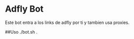 # Adfly Bot
Este bot entra a los links de adfly por ti y tambien usa proxies.

##Uso
    ./bot.sh
.
